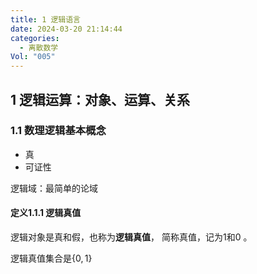 ```yaml
---
title: 1 逻辑语言
date: 2024-03-20 21:14:44
categories:
  - 离散数学
Vol: "005"
---
```

## 1 逻辑运算：对象、运算、关系

### 1.1 数理逻辑基本概念

- 真
- 可证性

逻辑域：最简单的论域

#### 定义1.1.1 逻辑真值

逻辑对象是真和假，也称为**逻辑真值**， 简称真值，记为$1$和$0$ 。

逻辑真值集合是$\{0,1\}$
